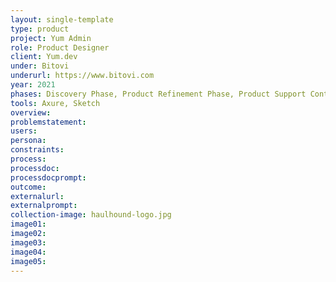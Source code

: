 ```yaml
---
layout: single-template
type: product
project: Yum Admin
role: Product Designer
client: Yum.dev
under: Bitovi
underurl: https://www.bitovi.com
year: 2021
phases: Discovery Phase, Product Refinement Phase, Product Support Contract, Product Review Contract
tools: Axure, Sketch
overview:
problemstatement:
users:
persona:
constraints:
process:
processdoc:
processdocprompt:
outcome:
externalurl:
externalprompt:
collection-image: haulhound-logo.jpg
image01:
image02:
image03:
image04:
image05:
---
```

